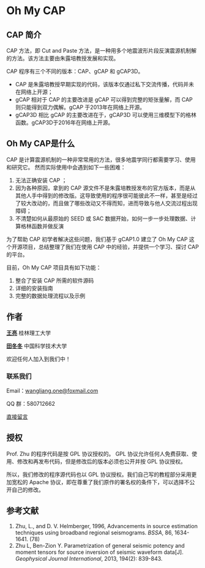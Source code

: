 # Oh My CAP

## CAP 简介

CAP 方法，即 Cut and Paste 方法，是一种用多个地震波形片段反演震源机制解的方法。该方法主要由朱露培教授发展和实现。

CAP 程序有三个不同的版本：CAP、gCAP 和 gCAP3D。

- CAP 是朱露培教授早期实现的代码，该版本仅通过私下交流传播，代码并未在网络上开源；
- gCAP 相对于 CAP 的主要改进是 gCAP 可以得到完整的矩张量解，而 CAP 则只能得到双力偶解。gCAP 于2013年在网络上开源。
- gCAP3D 相比 gCAP 的主要改进在于，gCAP3D 可以使用三维模型下的格林函数。gCAP3D于2016年在网络上开源。

## Oh My CAP是什么

CAP 是计算震源机制的一种非常常用的方法，很多地震学同行都需要学习、使用和研究它。
然而实际使用中会遇到如下一些困难：

1.  无法正确安装 CAP ；
2.  因为各种原因，拿到的 CAP 源文件不是朱露培教授发布的官方版本，而是从其他人手中得到的修改版。这导致使用的程序很可能彼此不一样，甚至是经过了较大改动的，而且做了哪些改动又不得而知，进而导致与他人交流过程出现障碍；
3.  不清楚如何从最原始的 SEED 或 SAC 数据开始，如何一步一步处理数据、计算格林函数并做反演

为了帮助 CAP 初学者解决这些问题，我们基于 gCAP1.0 建立了 Oh My CAP 这个开源项目，总结整理了我们在使用 CAP 中的经验，并提供一个学习、探讨 CAP 的平台。

目前，Oh My CAP 项目具有如下功能：

1.  整合了安装 CAP 所需的软件源码
2.  详细的安装指南
3.  完整的数据处理流程以及示例

## 作者

__[王亮](http://wangliang.one)__  桂林理工大学

__[田冬冬](http://seisman.info)__ 中国科学技术大学

欢迎任何人加入到我们中！

### 联系我们

Email：wangliang.one@foxmail.com

QQ 群：580712662

[直接留言](http://wangliang.one/#contact)

## 授权

Prof. Zhu 的程序代码是按 GPL 协议授权的。
GPL 协议允许任何人免费获取、使用、修改和再发布代码，但是修改后的版本必须也公开并按 GPL 协议授权。

所以，我们修改的程序源代码也以 GPL 协议授权。我们自己写的教程部分采用更加宽松的 Apache 协议，即在尊重了我们原作的署名权的条件下，可以选择不公开自己的修改。

## 参考文献

1. Zhu, L., and D. V. Helmberger, 1996, Advancements in source estimation techniques using broadband regional seismograms. *BSSA*, 86, 1634-1641. (78)
2. Zhu L, Ben-Zion Y. Parametrization of general seismic potency and moment tensors for source inversion of seismic waveform data[J]. *Geophysical Journal International*, 2013, 194(2): 839-843.
